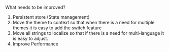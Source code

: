 What needs to be improved?

1. Persistent store (State management)
2. Move the theme to context so that when there is a need for multiple themes it is easy to add the switch feature
3. Move all strings to localize so that if there is a need for multi-language it is easy to adjust.
4. Improve Performance
